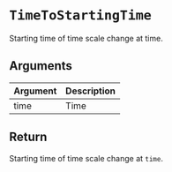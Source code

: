 # `TimeToStartingTime`

Starting time of time scale change at time.

## Arguments

| Argument | Description |
| -------- | ----------- |
| time     | Time        |

## Return

Starting time of time scale change at `time`.
